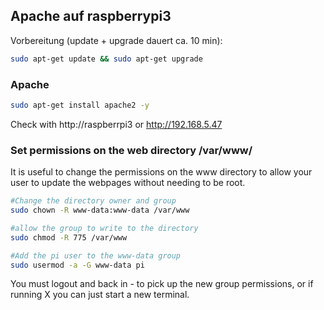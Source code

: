 
## Apache auf raspberrypi3
Vorbereitung (update + upgrade dauert ca. 10 min):
```bash
sudo apt-get update && sudo apt-get upgrade
```
### Apache

```bash
sudo apt-get install apache2 -y
```
Check with http://raspberrpi3 or http://192.168.5.47

### Set permissions on the web directory /var/www/
It is useful to change the permissions on the www directory to allow your user to update the webpages without needing to be root.

```bash
#Change the directory owner and group
sudo chown -R www-data:www-data /var/www

#allow the group to write to the directory
sudo chmod -R 775 /var/www

#Add the pi user to the www-data group
sudo usermod -a -G www-data pi
```
You must logout and back in - to pick up the new group permissions, or if running X you can just start a new terminal.
